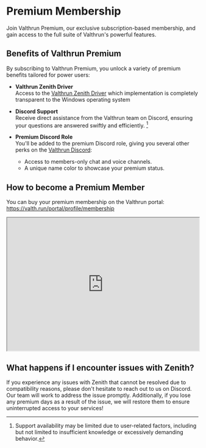 # Premium Membership

Join Valthrun Premium, our exclusive subscription-based membership, and gain access to the full suite of Valthrun's powerful features.

## Benefits of Valthrun Premium

By subscribing to Valthrun Premium, you unlock a variety of premium benefits tailored for power users:

- **Valthrun Zenith Driver**  
  Access to the [Valthrun Zenith Driver](../../drivers/implementation/zenith/) which implementation is completely transparent to the Windows operating system

- **Discord Support**  
  Receive direct assistance from the Valthrun team on Discord, ensuring your questions are answered swiftly and efficiently. [^1]

- **Premium Discord Role**  
  You'll be added to the premium Discord role, giving you several other perks on the [Valthrun Discord](/general/discord):
  - Access to members-only chat and voice channels.
  - A unique name color to showcase your premium status.

## How to become a Premium Member

You can buy your premium membership on the Valthrun portal:  
https://valth.run/portal/profile/membership

<iframe src="https://valth.run/iframe/memberships" sandbox="allow-top-navigation allow-scripts allow-forms" allowtransparency="true" height="350px" width="100%"> </iframe>

[^1]: Support availability may be limited due to user-related factors, including but not limited to insufficient knowledge or excessively demanding behavior.

## What happens if I encounter issues with Zenith?

If you experience any issues with Zenith that cannot be resolved due to compatibility reasons, please don't hesitate to reach out to us on Discord. Our team will work to address the issue promptly. Additionally, if you lose any premium days as a result of the issue, we will restore them to ensure uninterrupted access to your services!
